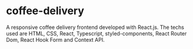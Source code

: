 # coffee-delivery
A responsive coffee delivery frontend developed with React.js. 
The techs used are HTML, CSS, React, Typescript, styled-components, React Router Dom, React Hook Form and Context API.

